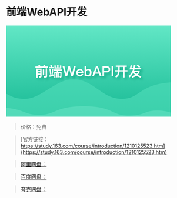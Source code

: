 # 前端WebAPI开发

![img](../../../assets/study163/free/55b3cd3672394bbdb36c16858595ec9d.png)

> 价格：免费

> [官方链接：https://study.163.com/course/introduction/1210125523.htm](https://study.163.com/course/introduction/1210125523.htm)

> [阿里网盘：]()

> [百度网盘：]()

> [夸克网盘：]()
